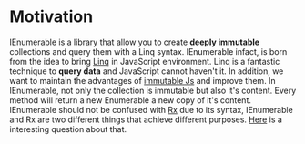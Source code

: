 # Motivation

IEnumerable is a library that allow you to create **deeply immutable** collections and query them with a Linq syntax. IEnumerable infact, is born from the idea to bring [Linq](https://msdn.microsoft.com/en-us/library/bb397926.aspx) in JavaScript environment. Linq is a fantastic technique to **query data** and JavaScript cannot haven't it. In addition, we want to maintain the advantages of [immutable Js](https://facebook.github.io/immutable-js/) and improve them. In IEnumerable, not only the collection is immutable but also it's content. Every method will return a new Enumerable a new copy of it's content.
IEnumerable should not be confused with [Rx](http://reactivex.io/) due to its syntax, IEnumerable and Rx are two different things that achieve different purposes. [Here](http://stackoverflow.com/questions/17082255/when-to-use-ienumerable-vs-iobservable) is a interesting question about that.
